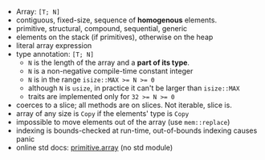 - Array: `[T; N]`
- contiguous, fixed-size, sequence of **homogenous** elements.
- primitive, structural, compound, sequential, generic
- elements on the stack (if primitives), otherwise on the heap
- literal array expression
- type annotation: `[T; N]`
  - `N` is the length of the array and a __part of its type__.
  - `N` is a non-negative compile-time constant integer
  - `N` is in the range `isize::MAX >= N >= 0`
  - although `N` is `usize`, in practice it can't be larger than `isize::MAX`
  - traits are implemented only for `32 >= N >= 0`
- coerces to a slice; all methods are on slices. Not iterable, slice is.
- array of any size is `Copy` if the elements' type is `Copy`
- impossible to move elements out of the array (use `mem::replace`)
- indexing is bounds-checked at run-time, out-of-bounds indexing causes panic
- online std docs: [primitive.array](https://doc.rust-lang.org/std/primitive.array.html) (no std module)


